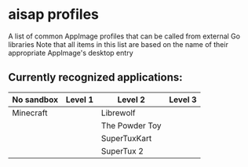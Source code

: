 # aisap profiles
A list of common AppImage profiles that can be called from external Go libraries
Note that all items in this list are based on the name of their appropriate AppImage's desktop entry

## Currently recognized applications:
| No sandbox | Level 1   | Level 2        | Level 3   |
|-|-|-|-|
| Minecraft  || Librewolf ||
||| The Powder Toy ||
||| SuperTuxKart ||
||| SuperTux 2 ||

